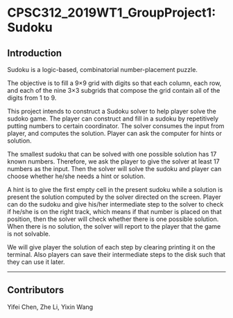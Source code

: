 # CPSC312_2019WT1_GroupProject1: Sudoku #

## Introduction

Sudoku is a logic-based, combinatorial number-placement puzzle.

The objective is to fill a 9×9 grid with digits so that each column, each row, and each of the nine 3×3 subgrids that compose the grid contain all of the digits from 1 to 9.

This project intends to construct a Sudoku solver to help player solve the sudoko game. The player can construct and fill in a sudoku by repetitively putting numbers to certain coordinator. The solver consumes the input from player, and computes the solution. Player can ask the computer for hints or solution.

The smallest sudoku that can be solved with one possible solution has 17 known numbers. Therefore, we ask the player to give the solver at least 17 numbers as the input. Then the solver will solve the sudoku and player can choose whether he/she needs a hint or solution.

A hint is to give the first empty cell in the present sudoku while a solution is present the solution computed by the solver directed on the screen. Player can do the sudoku and give his/her intermediate step to the solver to check if he/she is on the right track, which means if that number is placed on that position, then the solver will check whether there is one possible solution. When there is no solution, the solver will report to the player that the game is not solvable.

We will give player the solution of each step by clearing printing it on the terminal. Also players can save their intermediate steps to the disk such that they can use it later.

-------------------------------------------------

## Contributors

Yifei Chen, Zhe Li, Yixin Wang
